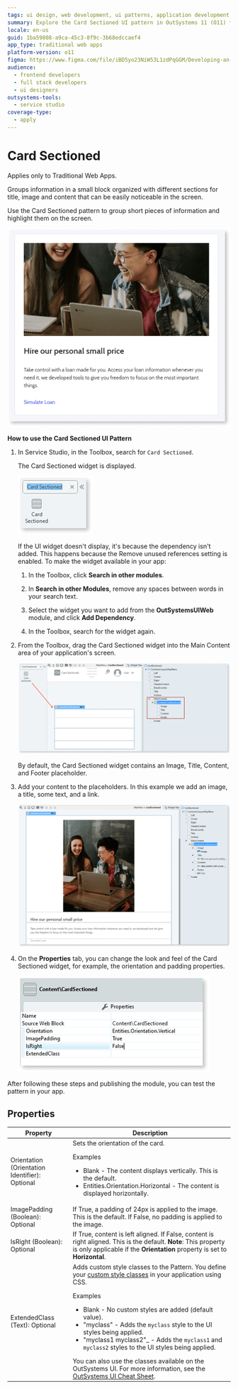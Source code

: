 ```yaml
---
tags: ui design, web development, ui patterns, application development, outsystems platform
summary: Explore the Card Sectioned UI pattern in OutSystems 11 (O11) for organizing and highlighting information in Traditional Web Apps.
locale: en-us
guid: 1ba59808-a9ca-45c3-8f9c-3b68edccaef4
app_type: traditional web apps
platform-version: o11
figma: https://www.figma.com/file/iBD5yo23NiW53L1zdPqGGM/Developing-an-Application?type=design&node-id=222%3A65&mode=design&t=ANpsYvOCthr9AWot-1
audience:
  - frontend developers
  - full stack developers
  - ui designers
outsystems-tools:
  - service studio
coverage-type:
  - apply
---
```


# Card Sectioned

<div class="info" markdown="1">

Applies only to Traditional Web Apps.

</div>

Groups information in a small block organized with different sections for title, image and content that can be easily noticeable in the screen.

Use the Card Sectioned pattern to group short pieces of information and highlight them on the screen.

![Example of a Card Sectioned pattern in a Traditional Web App](images/cardsection-3.png "Card Sectioned Example")

**How to use the Card Sectioned UI Pattern**

1. In Service Studio, in the Toolbox, search for `Card Sectioned`.

    The Card Sectioned widget is displayed.

    ![Screenshot showing the Card Sectioned widget in OutSystems Service Studio](images/cardsection-1-ss.png "Card Sectioned Widget in Service Studio")

    If the UI widget doesn't display, it's because the dependency isn't added. This happens because the Remove unused references setting is enabled. To make the widget available in your app:

    1. In the Toolbox, click **Search in other modules**.

    1. In **Search in other Modules**, remove any spaces between words in your search text.
    
    1. Select the widget you want to add from the **OutSystemsUIWeb** module, and click **Add Dependency**. 
    
    1. In the Toolbox, search for the widget again.

1. From the Toolbox, drag the Card Sectioned widget into the Main Content area of your application's screen.

    ![Dragging the Card Sectioned widget into the Main Content area of an application screen](images/cardsection-2-ss.png "Dragging Card Sectioned Widget")

    By default, the Card Sectioned widget contains an Image, Title, Content, and Footer placeholder.

1. Add your content to the placeholders. In this example we add an image, a title, some text, and a link.

    ![Adding an image, title, text, and link to the Card Sectioned widget placeholders](images/cardsection-4-ss.png "Adding Content to Card Sectioned")

1. On the **Properties** tab, you can change the look and feel of the Card Sectioned widget, for example, the orientation and padding properties.

    ![Properties tab for the Card Sectioned widget showing options for orientation and padding](images/cardsection-5-ss.png "Card Sectioned Properties")

After following these steps and publishing the module, you can test the pattern in your app.

## Properties

| **Property** | **Description** |
|---|---|
| Orientation (Orientation Identifier): Optional | Sets the orientation of the card. <p>Examples</p><ul><li>Blank - The content displays vertically. This is the default.</li><li>Entities.Orientation.Horizontal - The content is displayed horizontally.</li></ul> |
| ImagePadding (Boolean): Optional | If True, a padding of 24px is applied to the image. This is the default. If False, no padding is applied to the image. |
| IsRight (Boolean): Optional | If True, content is left aligned. If False, content is right aligned. This is the default. **Note**: This property is only applicable if the **Orientation** property is set to **Horizontal**. |
| ExtendedClass (Text): Optional | Adds custom style classes to the Pattern. You define your [custom style classes](../../../look-feel/css.md) in your application using CSS.<p>Examples</p><ul><li>Blank - No custom styles are added (default value).</li><li>"myclass" - Adds the ``myclass`` style to the UI styles being applied.</li><li>"myclass1 myclass2"_ - Adds the ``myclass1`` and ``myclass2`` styles to the UI styles being applied.</li></ul>You can also use the classes available on the OutSystems UI. For more information, see the [OutSystems UI Cheat Sheet](https://outsystemsui.outsystems.com/OutSystemsUIWebsite/CheatSheet). |
